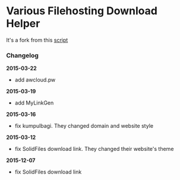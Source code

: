 # Various Filehosting Download Helper
It's a fork from this [script](https://openuserjs.org/scripts/AMZMA/Yet_Another_Download_Helper_for_Various_FileHosting,_Just_Helper_Dengan_Taburan_Kacang_Almond_Diselimuti_Coklat_Belgia_Yang_Langsung_Meleleh_Bila_Masuk_Di_Mulut._%5BArgggghhh%7D_%28%E2%95%AF%C2%B0%D0%94%C2%B0%EF%BC%89%E2%95%AF%EF%B8%B5_%C9%AFu%E1%B4%8E%C6%83%C9%90%C9%AF/)

### Changelog
**2015-03-22**
- add awcloud.pw

**2015-03-19**
- add MyLinkGen

**2015-03-16**
- fix kumpulbagi. They changed domain and website style

**2015-03-12**
- fix SolidFiles download link. They changed their website's theme

**2015-12-07**
- fix SolidFiles download link
